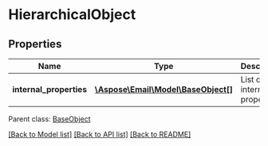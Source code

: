 # HierarchicalObject

## Properties
Name | Type | Description | Notes
------------ | ------------- | ------------- | -------------
**internal_properties** | [**\Aspose\Email\Model\BaseObject[]**](BaseObject.md) | List of internal properties | [optional] 

 Parent class: [BaseObject](BaseObject.md)

[[Back to Model list]](README.md#documentation-for-models) [[Back to API list]](README.md#documentation-for-api-endpoints) [[Back to README]](README.md)



